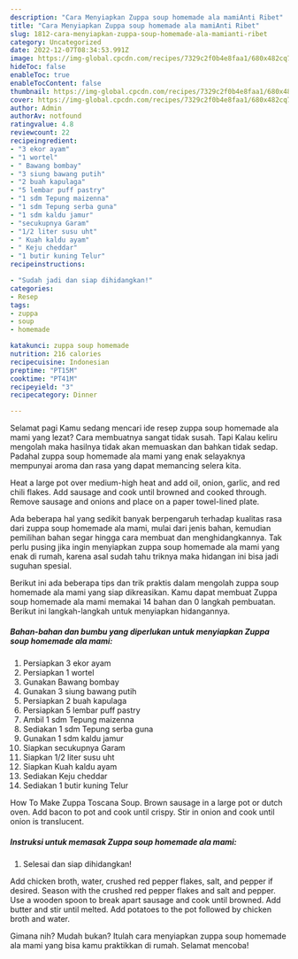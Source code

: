 ```yaml
---
description: "Cara Menyiapkan Zuppa soup homemade ala mamiAnti Ribet"
title: "Cara Menyiapkan Zuppa soup homemade ala mamiAnti Ribet"
slug: 1812-cara-menyiapkan-zuppa-soup-homemade-ala-mamianti-ribet
category: Uncategorized
date: 2022-12-07T08:34:53.991Z
image: https://img-global.cpcdn.com/recipes/7329c2f0b4e8faa1/680x482cq70/zuppa-soup-homemade-ala-mami-foto-resep-utama.jpg
hideToc: false
enableToc: true
enableTocContent: false
thumbnail: https://img-global.cpcdn.com/recipes/7329c2f0b4e8faa1/680x482cq70/zuppa-soup-homemade-ala-mami-foto-resep-utama.jpg
cover: https://img-global.cpcdn.com/recipes/7329c2f0b4e8faa1/680x482cq70/zuppa-soup-homemade-ala-mami-foto-resep-utama.jpg
author: Admin
authorAv: notfound
ratingvalue: 4.8
reviewcount: 22
recipeingredient:
- "3 ekor ayam"
- "1 wortel"
- " Bawang bombay"
- "3 siung bawang putih"
- "2 buah kapulaga"
- "5 lembar puff pastry"
- "1 sdm Tepung maizenna"
- "1 sdm Tepung serba guna"
- "1 sdm kaldu jamur"
- "secukupnya Garam"
- "1/2 liter susu uht"
- " Kuah kaldu ayam"
- " Keju cheddar"
- "1 butir kuning Telur"
recipeinstructions:

- "Sudah jadi dan siap dihidangkan!"
categories:
- Resep
tags:
- zuppa
- soup
- homemade

katakunci: zuppa soup homemade 
nutrition: 216 calories
recipecuisine: Indonesian
preptime: "PT15M"
cooktime: "PT41M"
recipeyield: "3"
recipecategory: Dinner

---
```



Selamat pagi Kamu sedang mencari ide resep zuppa soup homemade ala mami yang lezat? Cara membuatnya sangat tidak susah. Tapi Kalau keliru mengolah maka hasilnya tidak akan memuaskan dan bahkan tidak sedap. Padahal zuppa soup homemade ala mami yang enak selayaknya mempunyai aroma dan rasa yang dapat memancing selera kita.


Heat a large pot over medium-high heat and add oil, onion, garlic, and red chili flakes. Add sausage and cook until browned and cooked through. Remove sausage and onions and place on a paper towel-lined plate.

Ada beberapa hal yang sedikit banyak berpengaruh terhadap kualitas rasa dari zuppa soup homemade ala mami, mulai dari jenis bahan, kemudian pemilihan bahan segar hingga cara membuat dan menghidangkannya. Tak perlu pusing jika ingin menyiapkan zuppa soup homemade ala mami yang enak di rumah, karena asal sudah tahu triknya maka hidangan ini bisa jadi suguhan spesial.


Berikut ini ada beberapa tips dan trik praktis dalam mengolah zuppa soup homemade ala mami yang siap dikreasikan. Kamu dapat membuat Zuppa soup homemade ala mami memakai 14 bahan dan 0 langkah pembuatan. Berikut ini langkah-langkah untuk menyiapkan hidangannya.

<!--inarticleads1-->

##### Bahan-bahan dan bumbu yang diperlukan untuk menyiapkan Zuppa soup homemade ala mami:

1. Persiapkan 3 ekor ayam
1. Persiapkan 1 wortel
1. Gunakan  Bawang bombay
1. Gunakan 3 siung bawang putih
1. Persiapkan 2 buah kapulaga
1. Persiapkan 5 lembar puff pastry
1. Ambil 1 sdm Tepung maizenna
1. Sediakan 1 sdm Tepung serba guna
1. Gunakan 1 sdm kaldu jamur
1. Siapkan secukupnya Garam
1. Siapkan 1/2 liter susu uht
1. Siapkan  Kuah kaldu ayam
1. Sediakan  Keju cheddar
1. Sediakan 1 butir kuning Telur


How To Make Zuppa Toscana Soup. Brown sausage in a large pot or dutch oven. Add bacon to pot and cook until crispy. Stir in onion and cook until onion is translucent. 

<!--inarticleads2-->

##### Instruksi untuk memasak Zuppa soup homemade ala mami:


1. Selesai dan siap dihidangkan!

Add chicken broth, water, crushed red pepper flakes, salt, and pepper if desired. Season with the crushed red pepper flakes and salt and pepper. Use a wooden spoon to break apart sausage and cook until browned. Add butter and stir until melted. Add potatoes to the pot followed by chicken broth and water. 

Gimana nih? Mudah bukan? Itulah cara menyiapkan zuppa soup homemade ala mami yang bisa kamu praktikkan di rumah. Selamat mencoba!
